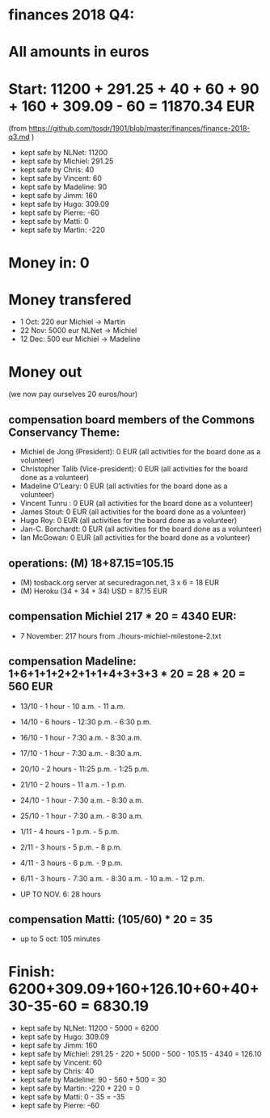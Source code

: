 # finances 2018 Q4:

# All amounts in euros
# Start: 11200 + 291.25 + 40 + 60 + 90 + 160 + 309.09 - 60 = 11870.34 EUR

(from https://github.com/tosdr/1901/blob/master/finances/finance-2018-q3.md )

* kept safe by NLNet: 11200
* kept safe by Michiel: 291.25
* kept safe by Chris: 40
* kept safe by Vincent: 60
* kept safe by Madeline: 90
* kept safe by Jimm: 160
* kept safe by Hugo: 309.09
* kept safe by Pierre: -60
* kept safe by Matti: 0
* kept safe by Martin: -220

# Money in: 0

# Money transfered
  * 1 Oct: 220 eur Michiel -> Martin
  * 22 Nov: 5000 eur NLNet ->  Michiel
  * 12 Dec: 500 eur Michiel -> Madeline

# Money out

(we now pay ourselves 20 euros/hour)

## compensation board members of the Commons Conservancy Theme:
  * Michiel de Jong (President):		0 EUR (all activities for the board done as a volunteer)
  * Christopher Talib (Vice-president):	0 EUR (all activities for the board done as a volunteer)
  * Madeline O'Leary:				0 EUR (all activities for the board done as a volunteer)
  * Vincent Tunru :				0 EUR (all activities for the board done as a volunteer)
  * James Stout:				0 EUR (all activities for the board done as a volunteer)
  * Hugo Roy:					0 EUR (all activities for the board done as a volunteer)
  * Jan-C. Borchardt:				0 EUR (all activities for the board done as a volunteer)
  * Ian McGowan:				0 EUR (all activities for the board done as a volunteer)
   
## operations: (M) 18+87.15=105.15
  * (M) tosback.org server at securedragon.net, 3 x 6 = 18 EUR
  * (M) Heroku (34 + 34 + 34) USD = 87.15 EUR

## compensation Michiel 217 * 20 = 4340 EUR:
  * 7 November: 217 hours from ./hours-michiel-milestone-2.txt

## compensation Madeline: 1+6+1+1+2+2+1+1+4+3+3+3 * 20 = 28 * 20 = 560 EUR
  * 13/10 - 1 hour - 10 a.m. - 11 a.m.
  * 14/10 - 6 hours - 12:30 p.m. - 6:30 p.m.
  * 16/10 - 1 hour - 7:30 a.m. - 8:30 a.m.
  * 17/10 - 1 hour - 7:30 a.m. - 8:30 a.m.
  * 20/10 - 2 hours - 11:25 p.m. - 1:25 p.m.
  * 21/10 - 2 hours - 11 a.m. - 1 p.m.
  * 24/10 - 1 hour - 7:30 a.m. - 8:30 a.m.
  * 25/10 - 1 hour - 7:30 a.m. - 8:30 a.m.
  * 1/11 - 4 hours - 1 p.m. - 5 p.m.
  * 2/11 - 3 hours - 5 p.m. - 8 p.m.
  * 4/11 - 3 hours - 6 p.m. - 9 p.m.
  * 6/11 - 3 hours - 7:30 a.m. - 8:30 a.m. - 10 a.m. - 12 p.m.
  
  * UP TO NOV. 6: 28 hours

## compensation Matti: (105/60) * 20 = 35
  * up to 5 oct: 105 minutes

# Finish: 6200+309.09+160+126.10+60+40+30-35-60 = 6830.19
* kept safe by NLNet: 11200 - 5000 = 6200
* kept safe by Hugo: 309.09
* kept safe by Jimm: 160
* kept safe by Michiel: 291.25 - 220 + 5000 - 500 - 105.15 - 4340 = 126.10
* kept safe by Vincent: 60
* kept safe by Chris: 40
* kept safe by Madeline: 90 - 560 + 500 = 30
* kept safe by Martin: -220 + 220 = 0
* kept safe by Matti: 0 - 35 = -35
* kept safe by Pierre: -60

